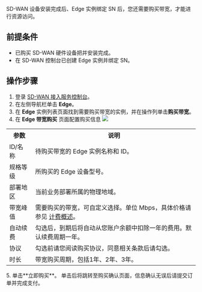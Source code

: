 SD-WAN 设备安装完成后、Edge 实例绑定 SN 后，您还需要购买带宽，才能进行资源访问。

## 前提条件
- 已购买 SD-WAN 硬件设备把并安装完成。
- 在 SD-WAN 控制台已创建 Edge 实例并绑定 SN。

## 操作步骤
1. 登录 [SD-WAN 接入服务控制台](https://console.cloud.tencent.com/sas/edge)。
2. 在左侧导航栏单击 **Edge**。
3. 在 **Edge** 实例列表页面找到需要购买带宽的实例，并在操作列单击**购买带宽**。
4. 在 **Edge 带宽购买** 页面配置购买信息
![](https://qcloudimg.tencent-cloud.cn/raw/7b03c7eb89ec3a9e27c89cc02cba29fd.png)
<table>
<tr>
<th>参数</th>
<th>说明</th>
</tr>
<tr>
<td>ID/名称</td>
<td>待购买带宽的 Edge 实例名称和 ID。</td>
</tr>
<tr>
<td>规格等级</td>
<td>所购买的 Edge 设备型号。</td>
</tr>
<tr>
<td>部署地区</td>
<td>当前业务部署所属的物理地域。</td>
</tr>
<tr>
<td>带宽峰值</td>
<td>需要购买的带宽，可自定义选择。单位 Mbps，具体价格请参见 <a href="https://cloud.tencent.com/document/product/1277/47314">计费概述</a>。</td>
</tr>
<tr>
<td>自动续费</td>
<td>勾选后，到期后将自动从您账户余额中扣除一年的费用。默认续费周期一年。</td>
</tr>
<tr>
<td>协议</td>
<td>勾选前请您阅读购买协议，同意相关条款后请勾选。</td>
</tr>
<tr>
<td>时长</td>
<td>带宽购买周期，包括1年、2年、3年。</td>
</tr>
<table>
5. 单击**立即购买**。
  单击后将跳转至购买确认页面，信息确认无误后请提交订单并完成支付。
